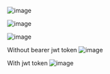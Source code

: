 ![image](https://github.com/Zarathustra4/PythonWEB/assets/68013193/123ebadf-f020-407e-8d3a-da41958d04a4)

![image](https://github.com/Zarathustra4/PythonWEB/assets/68013193/4d2a4017-6bea-46b6-8d52-c13462e6cf3b)

![image](https://github.com/Zarathustra4/PythonWEB/assets/68013193/8217ac5b-517e-45df-a01b-0296037a2102)

Without bearer jwt token
![image](https://github.com/Zarathustra4/PythonWEB/assets/68013193/31edd0e2-a4ab-49f5-9216-79e74c188815)

With jwt token
![image](https://github.com/Zarathustra4/PythonWEB/assets/68013193/bece908a-e822-4aac-a261-2dfa2e46a611)

